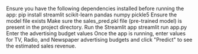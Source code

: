 Ensure you have the following dependencies installed before running the app:
  pip install streamlit scikit-learn pandas numpy pickle5
Ensure the model file exists
Make sure the sales_pred.pkl file (pre-trained model) is present in the project directory.
Run the Streamlit app
  streamlit run app.py
Enter the advertising budget values
Once the app is running, enter values for TV, Radio, and Newspaper advertising budgets and click "Predict" to see the estimated sales revenue.
